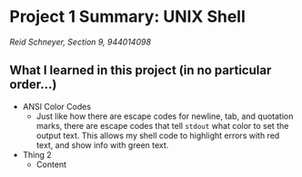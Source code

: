# Project 1 Summary: UNIX Shell
*Reid Schneyer, Section 9, 944014098*

## What I learned in this project (in no particular order...)
* ANSI Color Codes
    * Just like how there are escape codes for newline, tab, and quotation marks, there are escape codes that tell `stdout` what color to set the output text. This allows my shell code to highlight errors with red text, and show info with green text. 
* Thing 2
    * Content